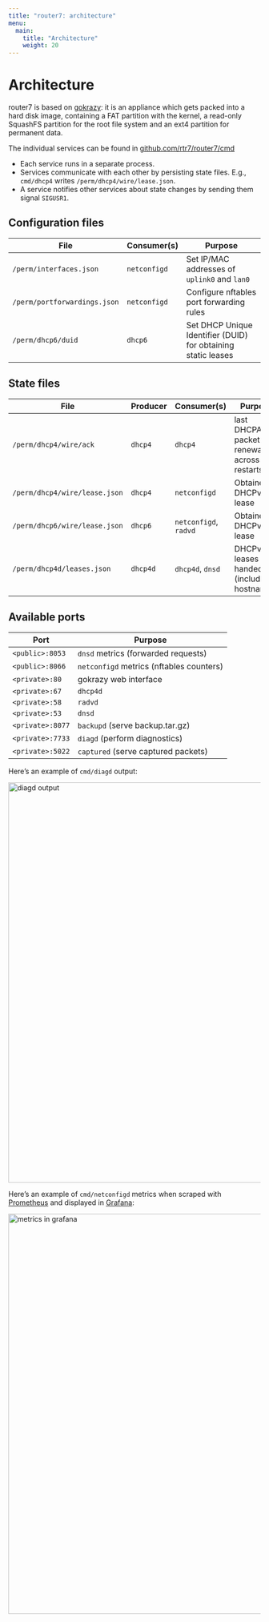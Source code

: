 ```yaml
---
title: "router7: architecture"
menu:
  main:
    title: "Architecture"
    weight: 20
---
```


# Architecture

router7 is based on [gokrazy](https://gokrazy.org/): it is an appliance which gets packed into a hard disk image, containing a FAT partition with the kernel, a read-only SquashFS partition for the root file system and an ext4 partition for permanent data.

The individual services can be found in [github.com/rtr7/router7/cmd](https://pkg.go.dev/github.com/rtr7/router7/cmd)

* Each service runs in a separate process.
* Services communicate with each other by persisting state files. E.g., `cmd/dhcp4` writes `/perm/dhcp4/wire/lease.json`.
* A service notifies other services about state changes by sending them signal `SIGUSR1`.

## Configuration files

| File | Consumer(s) | Purpose |
|---|---|---|
| `/perm/interfaces.json` | `netconfigd` | Set IP/MAC addresses of `uplink0` and `lan0` |
| `/perm/portforwardings.json` | `netconfigd` | Configure nftables port forwarding rules |
| `/perm/dhcp6/duid` | `dhcp6` | Set DHCP Unique Identifier (DUID) for obtaining static leases |

## State files

| File | Producer | Consumer(s) | Purpose |
|---|---|---|---|
| `/perm/dhcp4/wire/ack` | `dhcp4` | `dhcp4` | last DHCPACK packet for renewals across restarts |
| `/perm/dhcp4/wire/lease.json` | `dhcp4` | `netconfigd` | Obtained DHCPv4 lease |
| `/perm/dhcp6/wire/lease.json` | `dhcp6` | `netconfigd`, `radvd` | Obtained DHCPv6 lease |
| `/perm/dhcp4d/leases.json` | `dhcp4d` | `dhcp4d`, `dnsd` | DHCPv4 leases handed out (including hostnames) |

## Available ports

| Port | Purpose |
|---|---|
| `<public>:8053` | `dnsd` metrics (forwarded requests)
| `<public>:8066` | `netconfigd` metrics (nftables counters)
| `<private>:80` | gokrazy web interface
| `<private>:67` | `dhcp4d`
| `<private>:58` | `radvd`
| `<private>:53` | `dnsd`
| `<private>:8077` | `backupd` (serve backup.tar.gz)
| `<private>:7733` | `diagd` (perform diagnostics)
| `<private>:5022` | `captured` (serve captured packets)

Here’s an example of `cmd/diagd` output:

<img src="https://github.com/rtr7/router7/raw/master/2018-07-14-diagd.png"
width="800" alt="diagd output">

Here’s an example of `cmd/netconfigd` metrics when scraped with [Prometheus](https://prometheus.io/) and displayed in [Grafana](https://grafana.com/):

<img src="https://github.com/rtr7/router7/raw/master/2018-07-14-grafana.png"
width="800" alt="metrics in grafana">
